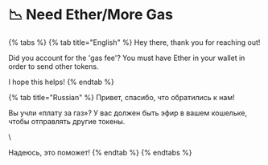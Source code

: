 # 📉 Need Ether/More Gas

{% tabs %}
{% tab title="English" %}
Hey there, thank you for reaching out!





Did you account for the 'gas fee'? You must have Ether in your wallet in order to send other tokens.





I hope this helps!
{% endtab %}

{% tab title="Russian" %}
Привет, спасибо, что обратились к нам!





Вы учли «плату за газ»? У вас должен быть эфир в вашем кошельке, чтобы отправлять другие токены.

\


Надеюсь, это поможет!
{% endtab %}
{% endtabs %}

